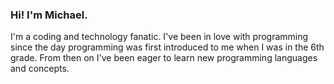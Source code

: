 ### Hi! I'm Michael.
I'm a coding and technology fanatic. I've been in love with programming since the day programming was first introduced to me when I was in the 6th grade. From then on I've been eager to learn new programming languages and concepts.
<!---
mcodepreneur/mcodepreneur is a ✨ special ✨ repository because its `README.md` (this file) appears on your GitHub profile.
You can click the Preview link to take a look at your changes.
--->
